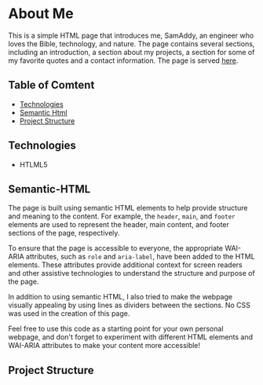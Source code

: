 # About Me
This is a simple HTML page that introduces me, SamAddy, an engineer who loves the Bible, technology, and nature. The page contains several sections, including an introduction, a section about my projects, a section for some of my favorite quotes and a contact information. The page is served [here](https://github.com/SamAddy/the-anchor-man/blob/main/anchor.jpg?raw=true).

## Table of Comtent
* [Technologies](#technologies)
* [Semantic Html](#semantic-html)
* [Project Structure](#project-structure)


## Technologies
* HTLML5

## Semantic-HTML
The page is built using semantic HTML elements to help provide structure and meaning to the content. For example, the `header`, `main`, and `footer` elements are used to represent the header, main content, and footer sections of the page, respectively.

To ensure that the page is accessible to everyone, the appropriate WAI-ARIA attributes, such as `role` and `aria-label`, have been added to the HTML elements. These attributes provide additional context for screen readers and other assistive technologies to understand the structure and purpose of the page.

In addition to using semantic HTML, I also tried to make the webpage visually appealing by using lines as dividers between the sections. No CSS was used in the creation of this page.

Feel free to use this code as a starting point for your own personal webpage, and don't forget to experiment with different HTML elements and WAI-ARIA attributes to make your content more accessible!

## Project Structure




